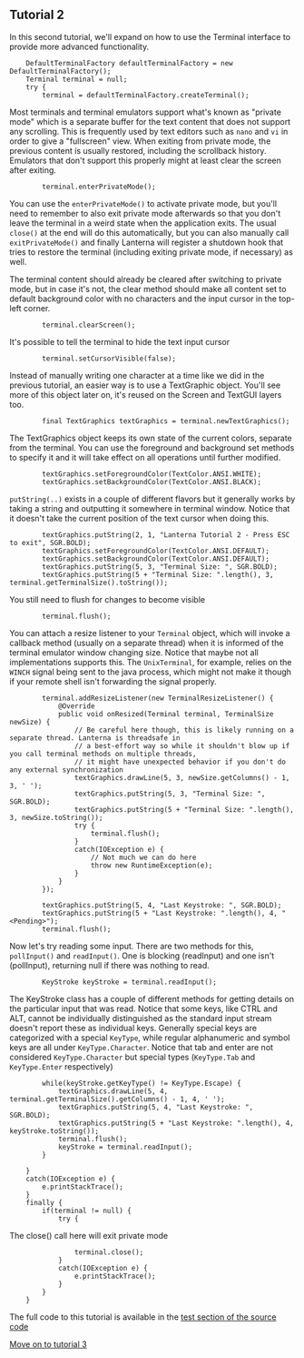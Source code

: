 Tutorial 2
---

In this second tutorial, we'll expand on how to use the Terminal interface to provide more advanced
functionality.

        DefaultTerminalFactory defaultTerminalFactory = new DefaultTerminalFactory();
        Terminal terminal = null;
        try {
            terminal = defaultTerminalFactory.createTerminal();

Most terminals and terminal emulators support what's known as "private mode" which is a separate buffer for
the text content that does not support any scrolling. This is frequently used by text editors such as `nano`
and `vi` in order to give a "fullscreen" view. When exiting from private mode, the previous content is usually
restored, including the scrollback history. Emulators that don't support this properly might at least clear
the screen after exiting.

            terminal.enterPrivateMode();
            
You can use the `enterPrivateMode()` to activate private mode, but you'll need to remember to also exit
private mode afterwards so that you don't leave the terminal in a weird state when the application exits.
The usual `close()` at the end will do this automatically, but you can also manually call `exitPrivateMode()`
and finally Lanterna will register a shutdown hook that tries to restore the terminal (including exiting
private mode, if necessary) as well.

The terminal content should already be cleared after switching to private mode, but in case it's not, the
clear method should make all content set to default background color with no characters and the input cursor
in the top-left corner.

            terminal.clearScreen();


It's possible to tell the terminal to hide the text input cursor

            terminal.setCursorVisible(false);

Instead of manually writing one character at a time like we did in the previous tutorial, an easier way is
to use a TextGraphic object. You'll see more of this object later on, it's reused on the Screen and TextGUI
layers too.

            final TextGraphics textGraphics = terminal.newTextGraphics();

The TextGraphics object keeps its own state of the current colors, separate from the terminal. You can use
the foreground and background set methods to specify it and it will take effect on all operations until
further modified.

            textGraphics.setForegroundColor(TextColor.ANSI.WHITE);
            textGraphics.setBackgroundColor(TextColor.ANSI.BLACK);

`putString(..)` exists in a couple of different flavors but it generally works by taking a string and
outputting it somewhere in terminal window. Notice that it doesn't take the current position of the text
cursor when doing this.

            textGraphics.putString(2, 1, "Lanterna Tutorial 2 - Press ESC to exit", SGR.BOLD);
            textGraphics.setForegroundColor(TextColor.ANSI.DEFAULT);
            textGraphics.setBackgroundColor(TextColor.ANSI.DEFAULT);
            textGraphics.putString(5, 3, "Terminal Size: ", SGR.BOLD);
            textGraphics.putString(5 + "Terminal Size: ".length(), 3, terminal.getTerminalSize().toString());

You still need to flush for changes to become visible

            terminal.flush();

You can attach a resize listener to your `Terminal` object, which will invoke a callback method (usually on a
separate thread) when it is informed of the terminal emulator window changing size. Notice that maybe not
all implementations supports this. The `UnixTerminal`, for example, relies on the `WINCH` signal being sent to
the java process, which might not make it though if your remote shell isn't forwarding the signal properly.

            terminal.addResizeListener(new TerminalResizeListener() {
                @Override
                public void onResized(Terminal terminal, TerminalSize newSize) {
                    // Be careful here though, this is likely running on a separate thread. Lanterna is threadsafe in 
                    // a best-effort way so while it shouldn't blow up if you call terminal methods on multiple threads, 
                    // it might have unexpected behavior if you don't do any external synchronization
                    textGraphics.drawLine(5, 3, newSize.getColumns() - 1, 3, ' ');
                    textGraphics.putString(5, 3, "Terminal Size: ", SGR.BOLD);
                    textGraphics.putString(5 + "Terminal Size: ".length(), 3, newSize.toString());
                    try {
                        terminal.flush();
                    }
                    catch(IOException e) {
                        // Not much we can do here
                        throw new RuntimeException(e);
                    }
                }
            });

            textGraphics.putString(5, 4, "Last Keystroke: ", SGR.BOLD);
            textGraphics.putString(5 + "Last Keystroke: ".length(), 4, "<Pending>");
            terminal.flush();

Now let's try reading some input. There are two methods for this, `pollInput()` and `readInput()`. One is
blocking (readInput) and one isn't (pollInput), returning null if there was nothing to read.

            KeyStroke keyStroke = terminal.readInput();

The KeyStroke class has a couple of different methods for getting details on the particular input that was
read. Notice that some keys, like CTRL and ALT, cannot be individually distinguished as the standard input
stream doesn't report these as individual keys. Generally special keys are categorized with a special
`KeyType`, while regular alphanumeric and symbol keys are all under `KeyType.Character`. Notice that tab and
enter are not considered `KeyType.Character` but special types (`KeyType.Tab` and `KeyType.Enter` respectively)

            while(keyStroke.getKeyType() != KeyType.Escape) {
                textGraphics.drawLine(5, 4, terminal.getTerminalSize().getColumns() - 1, 4, ' ');
                textGraphics.putString(5, 4, "Last Keystroke: ", SGR.BOLD);
                textGraphics.putString(5 + "Last Keystroke: ".length(), 4, keyStroke.toString());
                terminal.flush();
                keyStroke = terminal.readInput();
            }

        }
        catch(IOException e) {
            e.printStackTrace();
        }
        finally {
            if(terminal != null) {
                try {

The close() call here will exit private mode

                    terminal.close();
                }
                catch(IOException e) {
                    e.printStackTrace();
                }
            }
        }

The full code to this tutorial is available in the [test section of the source code](https://github.com/mabe02/lanterna/blob/master/src/test/java/com/googlecode/lanterna/tutorial/Tutorial02.java)

[Move on to tutorial 3](Tutorial03.md)
